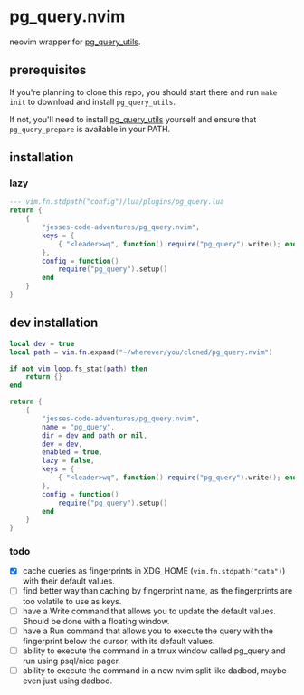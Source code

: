 # pg_query.nvim

neovim wrapper for [pg_query_utils](https://github.com/timwmillard/pg_query_utils.git).

## prerequisites

If you're planning to clone this repo, you should start there and run `make init` to download and install `pg_query_utils`.

If not, you'll need to install [pg_query_utils](https://github.com/timwmillard/pg_query_utils.git) yourself and ensure that `pg_query_prepare` is available in your PATH.

## installation

### lazy

```lua
--- vim.fn.stdpath("config")/lua/plugins/pg_query.lua
return {
    {
        "jesses-code-adventures/pg_query.nvim",
        keys = {
            { "<leader>wq", function() require("pg_query").write(); end, mode = "n", desc = "Write postgres query" },
        },
        config = function()
            require("pg_query").setup()
        end
    }
}
```

## dev installation

```lua
local dev = true
local path = vim.fn.expand("~/wherever/you/cloned/pg_query.nvim")

if not vim.loop.fs_stat(path) then
    return {}
end

return {
    {
        "jesses-code-adventures/pg_query.nvim",
        name = "pg_query",
        dir = dev and path or nil,
        dev = dev,
        enabled = true,
        lazy = false,
        keys = {
            { "<leader>wq", function() require("pg_query").write(); end, mode = "n", desc = "Write postgres query" },
        },
        config = function()
            require("pg_query").setup()
        end
    }
}
```

### todo

- [x] cache queries as fingerprints in XDG_HOME (`vim.fn.stdpath("data")`) with their default values.
- [ ] find better way than caching by fingerprint name, as the fingerprints are too volatile to use as keys.
- [ ] have a Write command that allows you to update the default values. Should be done with a floating window.
- [ ] have a Run command that allows you to execute the query with the fingerprint below the cursor, with its default values.
- [ ] ability to execute the command in a tmux window called pg_query and run using psql/nice pager.
- [ ] ability to execute the command in a new nvim split like dadbod, maybe even just using dadbod.
